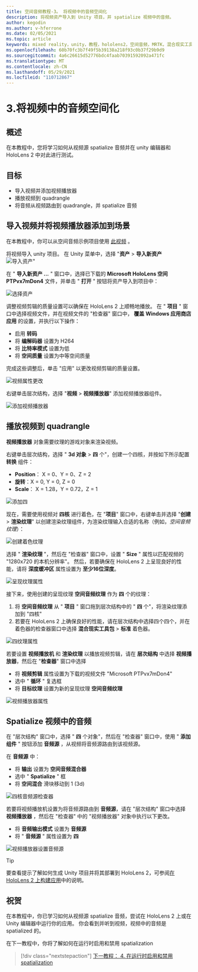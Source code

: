 ```yaml
---
title: 空间音频教程-3。 将视频中的音频空间化
description: 将视频资产导入到 Unity 项目，并 spatialize 视频中的音频。
author: kegodin
ms.author: v-hferrone
ms.date: 02/05/2021
ms.topic: article
keywords: mixed reality，unity，教程，hololens2，空间音频，MRTK，混合现实工具包，UWP，Windows 10，HRTF，头相关传输函数，回音，Microsoft Spatializer，视频导入，视频播放器
ms.openlocfilehash: 60b70fc3b7f49f5b39138a218f93c0b37f29b9d9
ms.sourcegitcommit: 4a6c26615d52776bdc4faab70391592092a471fc
ms.translationtype: MT
ms.contentlocale: zh-CN
ms.lasthandoff: 05/29/2021
ms.locfileid: "110712867"
---
```

# <a name="3-spatializing-audio-from-a-video"></a>3.将视频中的音频空间化

## <a name="overview"></a>概述

在本教程中，您将学习如何从视频源 spatialize 音频并在 unity 编辑器和 HoloLens 2 中对此进行测试。

## <a name="objectives"></a>目标

* 导入视频并添加视频播放器
* 播放视频到 quadrangle
* 将音频从视频路由到 quadrangle，并 spatialize 音频

## <a name="import-a-video-and-add-a-video-player-to-the-scene"></a>导入视频并将视频播放器添加到场景

在本教程中，你可以从空间音频示例项目使用 [此视频](https://github.com/microsoft/spatialaudio-unity/blob/develop/Samples/MicrosoftSpatializerSample/Assets/Microsoft%20HoloLens%20-%20Spatial%20Sound-PTPvx7mDon4.mp4?raw=true) 。

将视频导入 unity 项目。 在 Unity 菜单中，选择 "**资产**  >  **导入新资产** 
 ![ 导入资产"](images/spatial-audio/spatial-audio-03-section1-step1-1.PNG)

在 " **导入新资产 ...** " 窗口中，选择已下载的 **Microsoft HoloLens 空间 PTPvx7mDon4** 文件，并单击 " **打开** " 按钮将资产导入到项目中：

![选择资产](images/spatial-audio/spatial-audio-03-section1-step1-2.PNG)

调整视频剪辑的质量设置可以确保在 HoloLens 2 上顺畅地播放。 在 " **项目** " 窗口中选择视频文件，并在视频文件的 "检查器" 窗口中， **覆盖** **Windows 应用商店应用** 的设置，并执行以下操作：

* 启用 **转码**
* 将 **编解码器** 设置为 H264
* 将 **比特率模式** 设置为低
* 将 **空间质量** 设置为中等空间质量

完成这些调整后，单击 "应用" 以更改视频剪辑的质量设置。

![视频属性更改](images/spatial-audio/spatial-audio-03-section1-step1-3.PNG)

右键单击层次结构，选择 "**视频**  >  **视频播放器**" 添加视频播放器组件。

![添加视频播放器](images/spatial-audio/spatial-audio-03-section1-step1-4.PNG)

## <a name="play-video-onto-a-quadrangle"></a>播放视频到 quadrangle

**视频播放器** 对象需要纹理的游戏对象来渲染视频。

右键单击层次结构，选择 " **3d 对象**  >  **四** 个"，创建一个四核，并按如下所示配置 **转换** 组件：

* **Position**： X = 0、Y = 0、Z = 2
* **旋转**：X = 0, Y = 0, Z = 0
* **Scale**： X = 1.28，Y = 0.72，Z = 1

![添加四](images/spatial-audio/spatial-audio-03-section2-step1-1.PNG)

现在，需要使用视频对 **四核** 进行着色，在 "**项目**" 窗口中，右键单击并选择 "**创建**  >  **渲染纹理**" 以创建渲染纹理组件，为渲染纹理输入合适的名称（例如，_空间音频纹理_）：

![创建着色纹理](images/spatial-audio/spatial-audio-03-section2-step1-2.PNG)

选择 " **渲染纹理** "，然后在 "检查器" 窗口中，设置 " **Size** " 属性以匹配视频的 "1280x720 的本机分辨率"。 然后，若要确保在 HoloLens 2 上呈现良好的性能，请将 **深度缓冲区** 属性设置为 **至少16位深度**。

![呈现纹理属性](images/spatial-audio/spatial-audio-03-section2-step1-3.PNG)

接下来，使用创建的呈现纹理 **空间音频纹理** 作为 **四** 个的纹理：

1. 将 **空间音频纹理** 从 " **项目** " 窗口拖到层次结构中的 " **四** 个"，将渲染纹理添加到 "四核"
2. 若要在 HoloLens 2 上确保良好的性能，请在层次结构中选择四个四个，并在着色器的检查器窗口中选择 **混合现实工具包**  >  **标准** 着色器。

![四纹理属性](images/spatial-audio/spatial-audio-03-section2-step1-4.PNG)

若要设置 **视频播放机** 和 **渲染纹理** 以播放视频剪辑，请在 **层次结构** 中选择 **视频播放器**，然后在 "**检查器**" 窗口中选择

* 将 **视频剪辑** 属性设置为下载的视频文件 "Microsoft PTPvx7mDon4"
* 选中 " **循环** " 复选框
* 将 **目标纹理** 设置为新的呈现纹理 **空间音频纹理**

![视频播放器属性](images/spatial-audio/spatial-audio-03-section2-step1-5.PNG)

## <a name="spatialize-the-audio-from-the-video"></a>Spatialize 视频中的音频

在 "层次结构" 窗口中，选择 " **四** 个对象"，然后在 "检查器" 窗口中，使用 " **添加组件** " 按钮添加 **音频源** ，从视频将音频源路由到该视频源。

在 **音频源** 中：

* 将 **输出** 设置为 **空间音频混合器**
* 选中 " **Spatialize** " 框
* 将 **空间混合** 滑块移动到 1 (3d) 

![四核音频源检查器](images/spatial-audio/spatial-audio-03-section3-step1-1.PNG)

若要将视频播放机设置为将音频源路由到 **音频源**，请在 "层次结构" 窗口中选择 **视频播放器** ，然后在 "检查器" 中的 "视频播放器" 对象中执行以下更改。

* 将 **音频输出模式** 设置为 **音频源**
* 将 " **音频源** " 属性设置为 **四**

![视频播放器设置音频源](images/spatial-audio/spatial-audio-03-section3-step1-2.PNG)

> [!TIP]
> 要查看提示了解如何生成 Unity 项目并将其部署到 HoloLens 2，可参阅[在 HoloLens 2 上构建应用](mr-learning-base-02.md#building-your-application-to-your-hololens-2)中的说明。

## <a name="congratulations"></a>祝贺

在本教程中，你已学习如何从视频源 spatialize 音频，尝试在 HoloLens 2 上或在 Unity 编辑器中运行你的应用。 你会看到并听到视频，视频中的音频是 spatialized 的。

在下一教程中，你将了解如何在运行时启用和禁用 spatialization

> [!div class="nextstepaction"]
> [下一教程： 4. 在运行时启用和禁用 spatialization](unity-spatial-audio-ch4.md)
